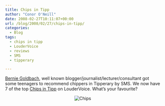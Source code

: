 ```yaml
---
title: Chips in Tipp
author: "Conor O'Neill"
date: 2008-02-27T10:11:07+00:00
url: /blog/2008/02/27/chips-in-tipp/
categories:
  - Blog
tags:
  - chips in tipp
  - LouderVoice
  - reviews
  - SMS
  - tipperary

---
```

[Bernie Goldbach][1], well known blogger/journalist/lecturer/consultant got some teenagers to recommend chippers in Tipperary by SMS. We now have 7 of the top [Chips in Tipp][2] on LouderVoice. What&#8217;s your favourite?</p> 

<p style="text-align: center">
  <img src="https://loudervoice.com/wp-content/uploads/2008/02/39199543_6f34b69808.jpg" alt="Chips" />
</p>

</a>

 [1]: http://irish.typepad.com/
 [2]: https://loudervoice.com/search?q=chips+in+tipp